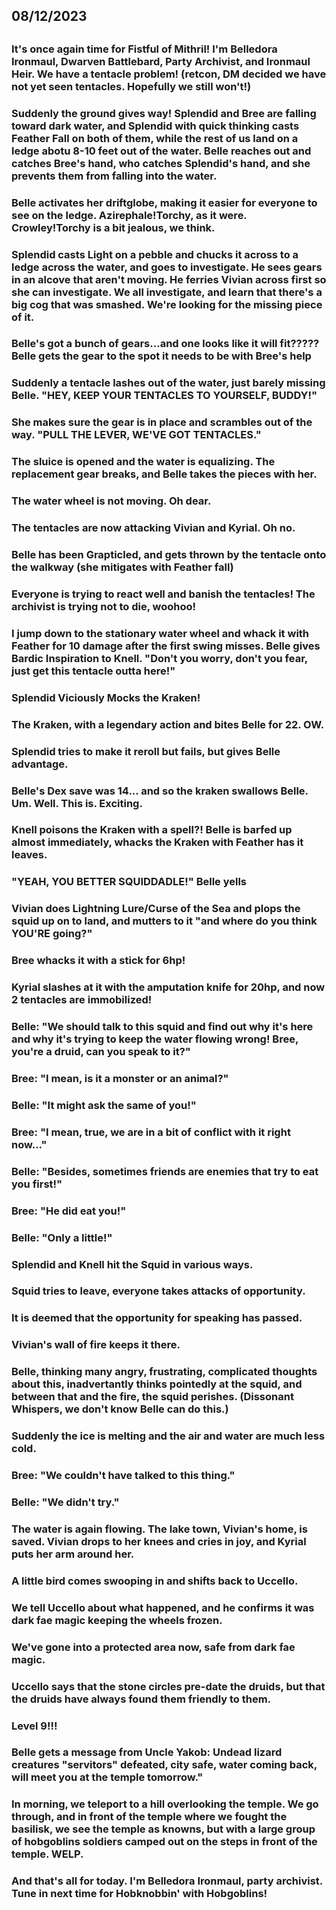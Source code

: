 ## 08/12/2023
## 
### It's once again time for Fistful of Mithril! I'm Belledora Ironmaul, Dwarven Battlebard, Party Archivist, and Ironmaul Heir. We have a tentacle problem! (retcon, DM decided we have not yet seen tentacles. Hopefully we still won't!)
### 
### Suddenly the ground gives way! Splendid and Bree are falling toward dark water, and Splendid with quick thinking casts Feather Fall on both of them, while the rest of us land on a ledge abotu 8-10 feet out of the water. Belle reaches out and catches Bree's hand, who catches Splendid's hand, and she  prevents them from falling into the water.
### 
### Belle activates her driftglobe, making it easier for everyone to see on the ledge. Azirephale!Torchy, as it were. Crowley!Torchy is a bit jealous, we think.
### 
### Splendid casts Light on a pebble and chucks it across to a ledge across the water, and goes to investigate. He sees gears in an alcove that aren't moving. He ferries Vivian across first so she can investigate. We all investigate, and learn that there's a big cog that was smashed. We're looking for the missing piece of it.
### 
### Belle's got a bunch of gears...and one looks like it will fit????? Belle gets the gear to the spot it needs to be with Bree's help
### 
### Suddenly a tentacle lashes out of the water, just barely missing Belle. "HEY, KEEP YOUR TENTACLES TO YOURSELF, BUDDY!"
### 
### She makes sure the gear is in place and scrambles out of the way. "PULL THE LEVER, WE'VE GOT TENTACLES."
### 
### The sluice is opened and the water is equalizing. The replacement gear breaks, and Belle takes the pieces with her.
### 
### The water wheel is not moving. Oh dear.
### 
### The tentacles are now attacking Vivian and Kyrial. Oh no.
### 
### Belle has been Grapticled, and gets thrown by the tentacle onto the walkway (she mitigates with Feather fall)
### 
### Everyone is trying to react well and banish the tentacles! The archivist is trying not to die, woohoo!
### 
### I jump down to the stationary water wheel and whack it with Feather for 10 damage after the first swing misses. Belle gives Bardic Inspiration to Knell. "Don't you worry, don't you fear, just get this tentacle outta here!"
### 
### Splendid Viciously Mocks the Kraken!
### 
### The Kraken, with a legendary action and bites Belle for 22. OW.
### 
### Splendid tries to make it reroll but fails, but gives Belle advantage.
### 
### Belle's Dex save was 14... and so the kraken swallows Belle. Um. Well. This is. Exciting.
### 
### Knell poisons the Kraken with a spell?! Belle is barfed up almost immediately, whacks the Kraken with Feather has it leaves.
### 
### "YEAH, YOU BETTER SQUIDDADLE!" Belle yells
### 
### Vivian does Lightning Lure/Curse of the Sea and plops the squid up on to land, and mutters to it "and where do you think YOU'RE going?"
### 
### Bree whacks it with a stick for 6hp!
### 
### Kyrial slashes at it with the amputation knife for 20hp, and now 2 tentacles are immobilized!
### 
### Belle: "We should talk to this squid and find out why it's here and why it's trying to keep the water flowing wrong! Bree, you're a druid, can you speak to it?"
### 
### Bree: "I mean, is it a monster or an animal?"
### 
### Belle: "It might ask the same of you!"
### 
### Bree: "I mean, true, we are in a bit of conflict with it right now..."
### 
### Belle: "Besides, sometimes friends are enemies that try to eat you first!"
### 
### Bree: "He did eat you!"
### 
### Belle: "Only a little!"
### 
### Splendid and Knell hit the Squid in various ways.
### Squid tries to leave, everyone takes attacks of opportunity.
### 
### It is deemed that the opportunity for speaking has passed.
### 
### Vivian's wall of fire keeps it there.
### 
### Belle, thinking many angry, frustrating, complicated thoughts about this, inadvertantly thinks pointedly at the squid, and between that and the fire, the squid perishes. (Dissonant Whispers, we don't know Belle can do this.)
### 
### Suddenly the ice is melting and the air and water are much less cold.
### Bree: "We couldn't have talked to this thing."
### 
### Belle: "We didn't try."
### The water is again flowing. The lake town, Vivian's home, is saved. Vivian drops to her knees and cries in joy, and Kyrial puts her arm around her.
### 
### A little bird comes swooping in and shifts back to Uccello.
### 
### We tell Uccello about what happened, and he confirms it was dark fae magic keeping the wheels frozen.
### 
### We've gone into a protected area now, safe from dark fae magic. 
### 
### Uccello says that the stone circles pre-date the druids, but that the druids have always found them friendly to them. 
### 
### Level 9!!!
### 
### Belle gets a message from Uncle Yakob: Undead lizard creatures "servitors" defeated, city safe, water coming back, will meet you at the temple tomorrow."
### 
### In morning, we teleport to a hill overlooking the temple. We go through, and in front of the temple where we fought the basilisk, we see the temple as knowns, but with a large group of hobgoblins soldiers camped out on the steps in front of the temple. WELP.
### 
### And that's all for today. I'm Belledora Ironmaul, party archivist. Tune in next time for Hobknobbin' with Hobgoblins!